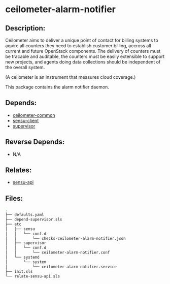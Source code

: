 # ceilometer-alarm-notifier

## Description:

Ceilometer aims to deliver a unique point of contact for billing systems to aquire all counters they need to establish  customer billing, accross all current and future OpenStack components. The delivery of counters must be tracable and auditable, the counters must be easily extensible to support new projects, and agents doing data collections should be independent of the overall system.

(A ceilometer is an instrument that measures cloud coverage.)

This package contains the alarm notifier daemon.

## Depends:

  -  [ceilometer-common](/salt/ceilometer-common)
  -  [sensu-client](/salt/sensu-client)
  -  [supervisor](/salt/supervisor)

## Reverse Depends:

  -  N/A

## Relates:

  -  [sensu-api](/salt/sensu-api)

## Files:

```bash
.
├── defaults.yaml
├── depend-supervisor.sls
├── etc
│   ├── sensu
│   │   └── conf.d
│   │       └── checks-ceilometer-alarm-notifier.json
│   ├── supervisor
│   │   └── conf.d
│   │       └── ceilometer-alarm-notifier.conf
│   └── systemd
│       └── system
│           └── ceilometer-alarm-notifier.service
├── init.sls
└── relate-sensu-api.sls
```
